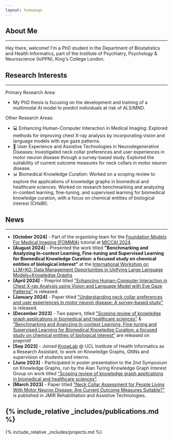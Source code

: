 ```yaml
---
layout: homepage
---
```


## About Me
---
Hey there, welcome! I'm a PhD student in the Department of Biostatistics and Health Informatics, part of the Institute of Psychiatry, Psychology & Neuroscience (IoPPN), King's College London. 


## Research Interests
---
Primary Research Area:
- My PhD thesis is focusing on the development and training of a multimodal AI model to predict individuals at risk of ALS/MND. 


Other Research Areas:
- 💻 Enhancing Human-Computer Interaction in Medical Imaging: Explored methods for improving chest X-ray analysis by incorporating vision and language models with eye gaze patterns.
- 🧠 User Experience and Assistive Technologies in Neurodegenerative Diseases: Investigated neck collar preferences and user experiences in motor neuron disease through a survey-based study. Explored the suitability of current outcome measures for neck collars in motor neuron disease.
- 📊 Biomedical Knowledge Curation: Worked on a scoping review to explore the applications of knowledge graphs in biomedical and healthcare sciences. Worked on research benchmarking and analyzing in-context learning, fine-tuning, and supervised learning for biomedical knowledge curation, with a focus on chemical entities of biological interest (CHeBI). 

## News
---
- **[October 2024]** - Part of the organising team for the [Foundation Models For Medical Imaging (FOMMIA)](https://sites.google.com/view/miccai-2024-tutorial/home) tutorial at [MICCAI 2024](https://conferences.miccai.org/2024/en/). 
- **[August 2024]** - Presented the work titled **"Benchmarking and Analyzing In-context Learning, Fine-tuning and Supervised Learning for Biomedical Knowledge Curation: a focused study on chemical entities of biological interest"** at the [International Workshop on LLM+KG: Data Management Opportunities in Unifying Large Language Models+Knowledge Graphs ](https://seucoin.github.io/workshop/llmkg/)
- **[April 2024]** - Preprint titled ["Enhancing Human-Computer Interaction in Chest X-ray Analysis using Vision and Language Model with Eye Gaze Patterns"](https://arxiv.org/abs/2404.02370v1) is released.
- **[January 2024]** - Paper titled ["Understanding neck collar preferences and user experiences in motor neuron disease: A survey-based study"](https://www.sciencedirect.com/science/article/abs/pii/S1936657424000074?via%3Dihub) is released.
- **[December 2023]** - Two papers, titled ["Scoping review of knowledge graph applications in biomedical and healthcare sciences"](https://www.medrxiv.org/content/10.1101/2023.12.13.23299844v1) & ["Benchmarking and Analyzing In-context Learning, Fine-tuning and Supervised Learning for Biomedical Knowledge Curation: a focused study on chemical entities of biological interest"](https://arxiv.org/abs/2312.12989) are released on preprint!
- **[Sep 2023]** - Joined [KnowLab](https://knowlab.github.io/) @ UCL Institute of Health Informatics as a Research Assistant, to work on Knowledge Graphs, GNNs and supervision of students and interns.
- **[June 2023]** - Participated in poster presentation to the 2nd Symposium on Knowledge Graphs, run by the Alan Turing Knowledge Graph Interest Group on work titled  ["Scoping review of knowledge graph applications in biomedical and healthcare sciences"](https://drive.google.com/file/d/1I1SHUo0CWeGzK3u9HmMitQOEsaD3ngX8/view). 
- **[March 2023]** - Paper titled ["Neck Collar Assessment for People Living With Motor Neuron Disease: Are Current Outcome Measures Suitable?"](https://pubmed.ncbi.nlm.nih.gov/36917160/) is published in JMIR Rehabilitation and Assistive Technologies.

{% include_relative _includes/publications.md %}
---

{% include_relative _includes/projects.md %}
